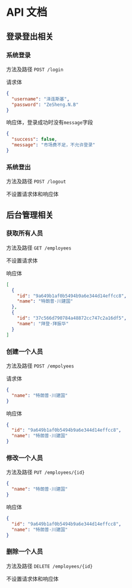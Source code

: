 # API 文档

## 登录登出相关

### 系统登录

方法及路径 `POST /login`

请求体

```json
{
  "username": "泽连斯基",
  "password": "ZeSheng.N.B"
}
```

响应体，登录成功时没有`message`字段

```json
{
  "success": false,
  "message": "市场费不足，不允许登录"
}
```

### 系统登出

方法及路径 `POST /logout`

不设置请求体和响应体

## 后台管理相关

### 获取所有人员

方法及路径 `GET /employees`

不设置请求体

响应体

```json
[
  {
    "id": "9a649b1af0b5494b9a6e344d14effcc8",
    "name": "特朗普·川建国"
  },
  {
    "id": "37c566d790784a48872cc747c2a16df5",
    "name": "拜登·拜振华"
  }
]
```

### 创建一个人员

方法及路径 `POST /empolyees`

请求体

```json
{
  "name": "特朗普·川建国"
}
```

响应体

```json
{
  "id": "9a649b1af0b5494b9a6e344d14effcc8",
  "name": "特朗普·川建国"
}
```

### 修改一个人员

方法及路径 `PUT /employees/{id}`

```json
{
  "name": "特朗普·川建国"
}
```

响应体

```json
{
  "id": "9a649b1af0b5494b9a6e344d14effcc8",
  "name": "特朗普·川建国"
}
```

### 删除一个人员

方法及路径 `DELETE /employees/{id}`

不设置请求体和响应体

